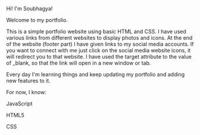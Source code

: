 Hi! I'm Soubhagya!

Welcome to my portfolio.

This is a simple portfolio website using basic HTML and CSS. I have used various links from different websites to display photos and icons. At the end of the website (footer part) I have given links to my social media accounts. If you want to connect with me just click on the social media website icons, it will redirect you to that website. I have used the target attribute to the value of _blank, so that the link will open in a new window or tab.

Every day I'm learning things and keep updating my portfolio and adding new features to it.

For now, I know:

JavaScript

HTML5

CSS
